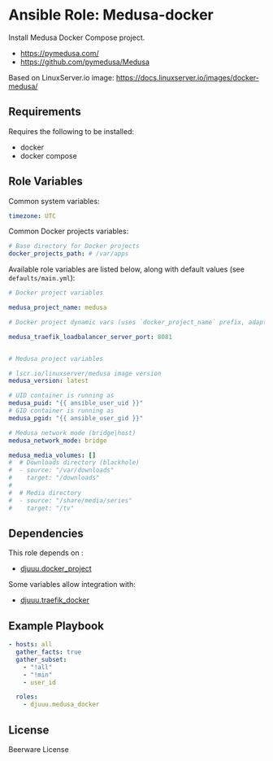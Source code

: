 Ansible Role: Medusa-docker
===========================

Install Medusa Docker Compose project.

- https://pymedusa.com/
- https://github.com/pymedusa/Medusa

Based on LinuxServer.io image: https://docs.linuxserver.io/images/docker-medusa/

Requirements
------------

Requires the following to be installed:
- docker
- docker compose

Role Variables
--------------

Common system variables:

```yaml
timezone: UTC
```

Common Docker projects variables:

```yaml
# Base directory for Docker projects
docker_projects_path: # /var/apps
```

Available role variables are listed below, along with default values (see `defaults/main.yml`):

```yaml
# Docker project variables

medusa_project_name: medusa

# Docker project dynamic vars (uses `docker_project_name` prefix, adapt if overridden)

medusa_traefik_loadbalancer_server_port: 8081


# Medusa project variables

# lscr.io/linuxserver/medusa image version
medusa_version: latest

# UID container is running as
medusa_puid: "{{ ansible_user_uid }}"
# GID container is running as
medusa_pgid: "{{ ansible_user_gid }}"

# Medusa network mode (bridge|host)
medusa_network_mode: bridge

medusa_media_volumes: []
#  # Downloads directory (blackhole)
#  - source: "/var/downloads"
#    target: "/downloads"
#
#  # Media directory
#  - source: "/share/media/series"
#    target: "/tv"
```

Dependencies
------------

This role depends on :
- [djuuu.docker_project](https://github.com/Djuuu/ansible-role-docker-project)

Some variables allow integration with:
- [djuuu.traefik_docker](https://github.com/Djuuu/ansible-role-traefik-docker)

Example Playbook
----------------

```yaml
- hosts: all
  gather_facts: true
  gather_subset:
    - "!all"
    - "!min"
    - user_id

  roles:
    - djuuu.medusa_docker
```

License
-------

Beerware License
